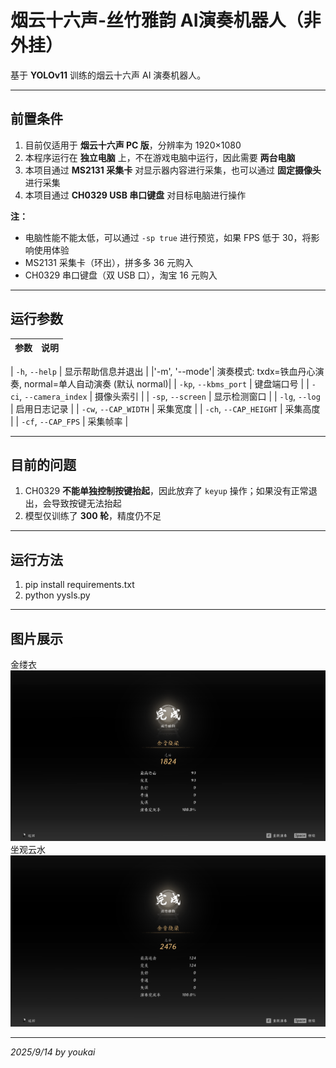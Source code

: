 # 烟云十六声-丝竹雅韵 AI演奏机器人（非外挂）

基于 **YOLOv11** 训练的烟云十六声 AI 演奏机器人。

---

## 前置条件

1. 目前仅适用于 **烟云十六声 PC 版**，分辨率为 1920×1080  
2. 本程序运行在 **独立电脑** 上，不在游戏电脑中运行，因此需要 **两台电脑**  
3. 本项目通过 **MS2131 采集卡** 对显示器内容进行采集，也可以通过 **固定摄像头** 进行采集  
4. 本项目通过 **CH0329 USB 串口键盘** 对目标电脑进行操作  

**注：**  
- 电脑性能不能太低，可以通过 `-sp true` 进行预览，如果 FPS 低于 30，将影响使用体验  
- MS2131 采集卡（环出），拼多多 36 元购入  
- CH0329 串口键盘（双 USB 口），淘宝 16 元购入  

---

## 运行参数

| 参数 | 说明 |
|------|------|

| `-h`, `--help` | 显示帮助信息并退出 |
|'-m', '--mode'|  演奏模式: txdx=铁血丹心演奏, normal=单人自动演奏 (默认 normal)|
| `-kp`, `--kbms_port` | 键盘端口号 |
| `-ci`, `--camera_index` | 摄像头索引 |
| `-sp`, `--screen` | 显示检测窗口 |
| `-lg`, `--log` | 启用日志记录 |
| `-cw`, `--CAP_WIDTH` | 采集宽度 |
| `-ch`, `--CAP_HEIGHT` | 采集高度 |
| `-cf`, `--CAP_FPS` | 采集帧率 |

---

## 目前的问题

1. CH0329 **不能单独控制按键抬起**，因此放弃了 `keyup` 操作；如果没有正常退出，会导致按键无法抬起  
2. 模型仅训练了 **300 轮**，精度仍不足  
---

## 运行方法

1. pip install requirements.txt
2. python yysls.py
---

## 图片展示
金缕衣
![金缕衣](img/jly.png)  
坐观云水
![坐观云水](img/zgys.png)  

---

*2025/9/14 by youkai*

